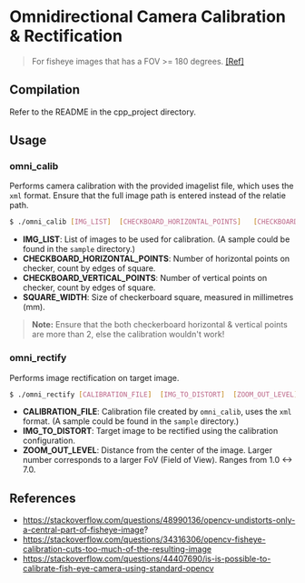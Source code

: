 # Omnidirectional Camera Calibration & Rectification

> For fisheye images that has a FOV >= 180 degrees. [[Ref]](https://stackoverflow.com/a/49230413)

## Compilation

Refer to the README in the cpp_project directory.

## Usage
### omni_calib

Performs camera calibration with the provided imagelist file, which uses the `xml` format. Ensure that the full image path is entered instead of the relatie path.

```bash
$ ./omni_calib [IMG_LIST]  [CHECKBOARD_HORIZONTAL_POINTS]   [CHECKBOARD_VERTICAL_POINTS]  [SQUARE_WIDTH (mm)]
```
- **IMG_LIST**: List of images to be used for calibration. (A sample could be found in the `sample` directory.)
- **CHECKBOARD_HORIZONTAL_POINTS**: Number of horizontal points on checker, count by edges of square. 
- **CHECKBOARD_VERTICAL_POINTS**: Number of vertical points on checker, count by edges of square. 
- **SQUARE_WIDTH**: Size of checkerboard square, measured in millimetres (mm).

> **Note:** Ensure that the both checkerboard horizontal & vertical points are more than 2, else the calibration wouldn't work!

### omni_rectify

Performs image rectification on target image.
```bash
$ ./omni_rectify [CALIBRATION_FILE]  [IMG_TO_DISTORT]  [ZOOM_OUT_LEVEL]
```
- **CALIBRATION_FILE**: Calibration file created by `omni_calib`, uses the `xml` format. (A sample could be found in the `sample` directory.)
- **IMG_TO_DISTORT**: Target image to be rectified using the calibration configuration.
- **ZOOM_OUT_LEVEL**: Distance from the center of the image. Larger number corresponds to a larger FoV (Field of View). Ranges from 1.0 <-> 7.0.

## References
- https://stackoverflow.com/questions/48990136/opencv-undistorts-only-a-central-part-of-fisheye-image?
- https://stackoverflow.com/questions/34316306/opencv-fisheye-calibration-cuts-too-much-of-the-resulting-image
- https://stackoverflow.com/questions/44407690/is-is-possible-to-calibrate-fish-eye-camera-using-standard-opencv
